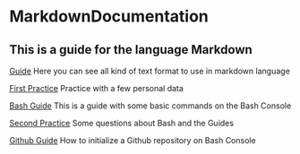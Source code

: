 # MarkdownDocumentation

## This is a guide for the language Markdown

[Guide](./Instrucciones.md) Here you can see all kind of text format to use in markdown language

[First Practice](./Practica1.md) Practice with a few personal data

[Bash Guide](./BashGuide.md) This is a guide with some basic commands on the Bash Console 

[Second Practice](./Practica2.md) Some questions about Bash and the Guides

[Github Guide](./GithubRepository.md) How to initialize a Github repository on Bash Console